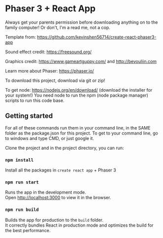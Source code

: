 # Phaser 3 + React App

Always get your parents permission before downloading anything on to the family computer!
Or don't, I'm a read me, not a cop.

Template from: https://github.com/kevinshen56714/create-react-phaser3-app

Sound effect credit: https://freesound.org/ 

Graphics credit: https://www.gameartguppy.com/ and http://bevouliin.com 

Learn more about Phaser: https://phaser.io/

To download this project, download via git or zip!


To get node: https://nodejs.org/en/download/ (download the installer for your system!)
You need node to run the npm (node package manager) scripts to run this code base.

## Getting started
For all of these commands run them in your command line, in the SAME folder as the package.json for this project.
To get to your command line, go to windows and type CMD, or just google it.

Clone the project and in the project directory, you can run:

### `npm install`

Install all the packages in `create react app` + Phaser 3

### `npm run start`

Runs the app in the development mode.\
Open [http://localhost:3000](http://localhost:3000) to view it in the browser.

### `npm run build`

Builds the app for production to the `build` folder.\
It correctly bundles React in production mode and optimizes the build for the best performance.
